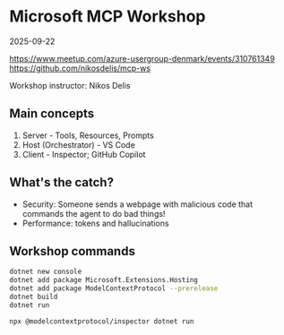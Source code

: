 # Microsoft MCP Workshop

2025-09-22

https://www.meetup.com/azure-usergroup-denmark/events/310761349
https://github.com/nikosdelis/mcp-ws

Workshop instructor: Nikos Delis

## Main concepts

1. Server - Tools, Resources, Prompts
2. Host (Orchestrator) - VS Code
3. Client - Inspector; GitHub Copilot

## What's the catch?

- Security: Someone sends a webpage with malicious code that commands the agent to do bad things!
- Performance: tokens and hallucinations

## Workshop commands

```bash
dotnet new console
dotnet add package Microsoft.Extensions.Hosting
dotnet add package ModelContextProtocol --prerelease
dotnet build
dotnet run
```

```bash
npx @modelcontextprotocol/inspector dotnet run
```
